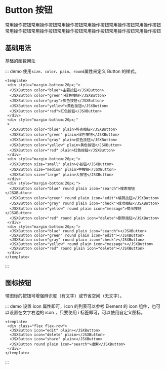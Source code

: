 # Button 按钮
常用操作按钮常用操作按钮常用操作按钮常用操作按钮常用操作按钮常用操作按钮常用操作按钮常用操作按钮常用操作按钮常用操作按钮常用操作按钮常用操作按钮

## 基础用法

基础的函数用法

::: demo 使用`size`、`color`、`pain`、`round`属性来定义 Button 的样式。

```vue
<template>
 <div style="margin-bottom:20px;">
  <JSXButton color="blue">主要按钮</JSXButton>
  <JSXButton color="green">绿色按钮</JSXButton>
  <JSXButton color="gray">灰色按钮</JSXButton>
  <JSXButton color="yellow">黄色按钮</JSXButton>
  <JSXButton color="red">红色按钮</JSXButton>
 </div>
 <div style="margin-bottom:20px;"
 >
  <JSXButton color="blue" plain>朴素按钮</JSXButton>
  <JSXButton color="green" plain>绿色按钮</JSXButton>
  <JSXButton color="gray" plain>灰色按钮</JSXButton>
  <JSXButton color="yellow" plain>黄色按钮</JSXButton>
  <JSXButton color="red" plain>红色按钮</JSXButton>
 </div>
 <div style="margin-bottom:20px;">
  <JSXButton size="small" plain>小按钮</JSXButton>
  <JSXButton size="medium" plain>中按钮</JSXButton>
  <JSXButton size="large" plain>大按钮</JSXButton>
 </div>
 <div style="margin-bottom:20px;">
  <JSXButton color="blue" round plain icon="search">搜索按钮</JSXButton>
  <JSXButton color="green" round plain icon="edit">编辑按钮</JSXButton>
  <JSXButton color="gray" round plain icon="check">成功按钮</JSXButton>
  <JSXButton color="yellow" round plain icon="message">提示按钮</JSXButton>
  <JSXButton color="red" round plain icon="delete">删除按钮</JSXButton>
 </div>
 <div style="margin-bottom:20px;">
  <JSXButton color="blue" round plain icon="search"></JSXButton>
  <JSXButton color="green" round plain icon="edit"></JSXButton>
  <JSXButton color="gray" round plain icon="check"></JSXButton>
  <JSXButton color="yellow" round plain icon="message"></JSXButton>
  <JSXButton color="red" round plain icon="delete"></JSXButton>
 </div>
</template>
```
:::

## 图标按钮

带图标的按钮可增强辨识度（有文字）或节省空间（无文字）。




::: demo 设置 icon 属性即可，icon 的列表可以参考 Element 的 icon 组件，也可以设置在文字右边的 icon ，只要使用 i 标签即可，可以使用自定义图标。

```vue
<template>
 <div class="flex flex-row">
  <JSXButton icon="edit" plain></JSXButton>
  <JSXButton icon="delete" plain></JSXButton>
  <JSXButton icon="share" plain></JSXButton>
  <JSXButton round plain icon="search">搜索</JSXButton>
 </div>
</template>
```
:::
